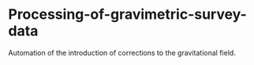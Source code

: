 # Processing-of-gravimetric-survey-data
Automation of the introduction of corrections to the gravitational field.
